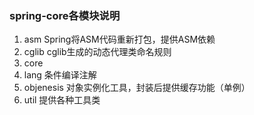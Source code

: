 ### spring-core各模块说明
1. asm Spring将ASM代码重新打包，提供ASM依赖
2. cglib cglib生成的动态代理类命名规则
3. core
4. lang 条件编译注解
5. objenesis 对象实例化工具，封装后提供缓存功能（单例）
6. util 提供各种工具类